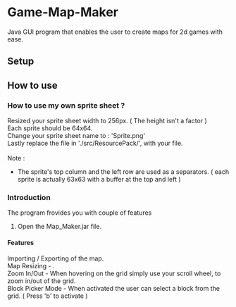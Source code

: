 # Game-Map-Maker
Java GUI program that enables the user to create maps for 2d games with ease.



## Setup




## How to use




### How to use my own sprite sheet ?

Resized your sprite sheet width to 256px. ( The height isn't a factor )<br>
Each sprite should be 64x64.<br>
Change your sprite sheet name to : 'Sprite.png'<br>
Lastly replace the file in './src/ResourcePack/', with your file.<br>
<br>
Note :<br>
* The sprite's top column and the left row are used as a separators. ( each sprite is actually 63x63 with a buffer at the top and left )

### Introduction

The program frovides you with couple of features 






1. Open the Map_Maker.jar file.<br>

#### Features

Importing / Exporting of the map.<br>
Map Resizing - .<br>
Zoom In/Out - When hovering on the grid simply use your scroll wheel, to zoom in/out of the grid.<br>
Block Picker Mode - When activated the user can select a block from the grid. ( Press 'b' to activate )<br>


















